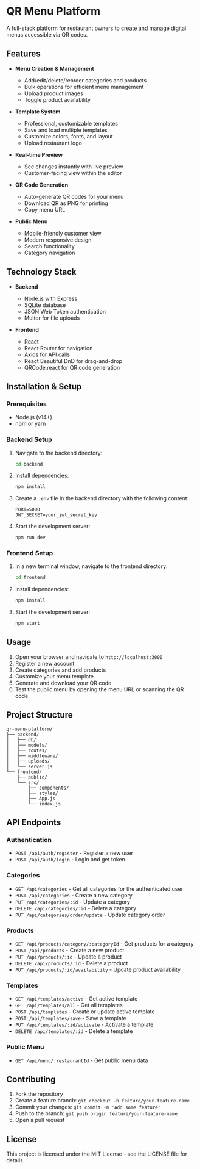 # QR Menu Platform

A full-stack platform for restaurant owners to create and manage digital menus accessible via QR codes.

## Features

- **Menu Creation & Management**
  - Add/edit/delete/reorder categories and products
  - Bulk operations for efficient menu management
  - Upload product images
  - Toggle product availability

- **Template System**
  - Professional, customizable templates
  - Save and load multiple templates
  - Customize colors, fonts, and layout
  - Upload restaurant logo

- **Real-time Preview**
  - See changes instantly with live preview
  - Customer-facing view within the editor

- **QR Code Generation**
  - Auto-generate QR codes for your menu
  - Download QR as PNG for printing
  - Copy menu URL

- **Public Menu**
  - Mobile-friendly customer view
  - Modern responsive design
  - Search functionality
  - Category navigation

## Technology Stack

- **Backend**
  - Node.js with Express
  - SQLite database
  - JSON Web Token authentication
  - Multer for file uploads

- **Frontend**
  - React 
  - React Router for navigation
  - Axios for API calls
  - React Beautiful DnD for drag-and-drop
  - QRCode.react for QR code generation

## Installation & Setup

### Prerequisites

- Node.js (v14+)
- npm or yarn

### Backend Setup

1. Navigate to the backend directory:
   ```bash
   cd backend
   ```

2. Install dependencies:
   ```bash
   npm install
   ```

3. Create a `.env` file in the backend directory with the following content:
   ```
   PORT=5000
   JWT_SECRET=your_jwt_secret_key
   ```

4. Start the development server:
   ```bash
   npm run dev
   ```

### Frontend Setup

1. In a new terminal window, navigate to the frontend directory:
   ```bash
   cd frontend
   ```

2. Install dependencies:
   ```bash
   npm install
   ```

3. Start the development server:
   ```bash
   npm start
   ```

## Usage

1. Open your browser and navigate to `http://localhost:3000`
2. Register a new account
3. Create categories and add products
4. Customize your menu template
5. Generate and download your QR code
6. Test the public menu by opening the menu URL or scanning the QR code

## Project Structure

```
qr-menu-platform/
├── backend/
│   ├── db/
│   ├── models/
│   ├── routes/
│   ├── middleware/
│   ├── uploads/
│   └── server.js
└── frontend/
    ├── public/
    └── src/
        ├── components/
        ├── styles/
        ├── App.js
        └── index.js
```

## API Endpoints

### Authentication
- `POST /api/auth/register` - Register a new user
- `POST /api/auth/login` - Login and get token

### Categories
- `GET /api/categories` - Get all categories for the authenticated user
- `POST /api/categories` - Create a new category
- `PUT /api/categories/:id` - Update a category
- `DELETE /api/categories/:id` - Delete a category
- `PUT /api/categories/order/update` - Update category order

### Products
- `GET /api/products/category/:categoryId` - Get products for a category
- `POST /api/products` - Create a new product
- `PUT /api/products/:id` - Update a product
- `DELETE /api/products/:id` - Delete a product
- `PUT /api/products/:id/availability` - Update product availability

### Templates
- `GET /api/templates/active` - Get active template
- `GET /api/templates/all` - Get all templates
- `POST /api/templates` - Create or update active template
- `POST /api/templates/save` - Save a template
- `PUT /api/templates/:id/activate` - Activate a template
- `DELETE /api/templates/:id` - Delete a template

### Public Menu
- `GET /api/menu/:restaurantId` - Get public menu data

## Contributing

1. Fork the repository
2. Create a feature branch: `git checkout -b feature/your-feature-name`
3. Commit your changes: `git commit -m 'Add some feature'`
4. Push to the branch: `git push origin feature/your-feature-name`
5. Open a pull request

## License

This project is licensed under the MIT License - see the LICENSE file for details. 